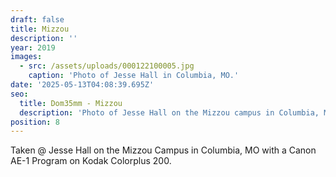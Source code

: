 ```yaml
---
draft: false
title: Mizzou
description: ''
year: 2019
images:
  - src: /assets/uploads/000122100005.jpg
    caption: 'Photo of Jesse Hall in Columbia, MO.'
date: '2025-05-13T04:08:39.695Z'
seo:
  title: Dom35mm - Mizzou
  description: 'Photo of Jesse Hall on the Mizzou campus in Columbia, MO (2019).'
position: 8
---
```





Taken @ Jesse Hall on the Mizzou Campus in Columbia, MO with a Canon AE-1 Program on Kodak Colorplus 200.
